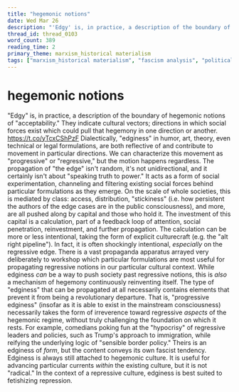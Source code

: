 ```yaml
---
title: "hegemonic notions"
date: Wed Mar 26
description: "'Edgy' is, in practice, a description of the boundary of hegemonic notions of 'acceptability.'"
thread_id: thread_0103
word_count: 389
reading_time: 2
primary_theme: marxism_historical materialism
tags: ["marxism_historical materialism", "fascism analysis", "political economy", "dialectics", "cultural criticism", "covid_public health politics", "organizational theory"]
---
```


# hegemonic notions

"Edgy" is, in practice, a description of the boundary of hegemonic notions of "acceptability." They indicate cultural vectors; directions in which social forces exist which could pull that hegemony in one direction or another. https://t.co/yTcxCShPzF Dialectically, "edginess" in humor, art, theory, even technical or legal formulations, are both reflective of and contribute to movement in particular directions. We can characterize this movement as "progressive" or "regressive," but the motion happens regardless. The propagation of "the edge" isn't random, it's not unidirectional, and it certainly isn't about "speaking truth to power." It acts as a form of social experimentation, channeling and filtering existing social forces behind particular formulations as they emerge. On the scale of whole societies, this is mediated by class: access, distribution, "stickiness" (i.e. how persistent the authors of the edge cases are in the public consciousness), and more, are all pushed along by capital and those who hold it. The investment of this capital is a calculation, part of a feedback loop of attention, social penetration, reinvestment, and further propagation. The calculation can be more or less intentional, taking the form of explicit culturecraft (e.g. the "alt right pipeline"). In fact, it is often shockingly intentional, *especially* on the regressive edge. There is a vast propaganda apparatus arrayed very deliberately to workshop which particular formulations are most useful for propagating regressive notions in our particular cultural context. While edginess *can* be a way to push society past regressive notions, this is *also* a mechanism of hegemony continuously reinventing itself. The type of "edginess" that can be propagated at all necessarily contains elements that prevent it from being a revolutionary departure. That is, "progressive edginess" (insofar as it is able to exist in the mainstream consciousness) necessarily takes the form of irreverence toward regressive *aspects* of the hegemonic regime, without truly challenging the foundation on which it rests. For example, comedians poking fun at the "hypocrisy" of regressive leaders and policies, such as Trump's approach to immigration, while reifying the underlying logic of "sensible border policy." Theirs is an edginess of *form*, but the content conveys its own fascist tendency. Edginess is always still attached to hegemonic culture. It is useful for advancing particular currents *within* the existing culture, but it is not "radical." In the context of a repressive culture, edginess is best suited to fetishizing repression.